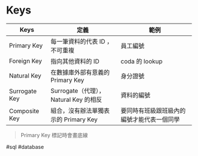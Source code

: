 # Keys
 
|Keys|定義|範例|
|-|-|-|
|Primary Key|每一筆資料的代表 ID ，不可重複|員工編號|
|Foreign Key|指向其他資料的 ID|coda 的 lookup|
|Natural Key|在數據庫外部有意義的 Primary Key|身分證號|
|Surrogate Key|Surrogate（代理），Natural Key 的相反|資料的編號|
|Composite Key|組合，沒有辦法單獨表示的 Primary Key|要同時有班級跟班級內的編號才能代表一個同學|
 
> Primary Key 標記時會畫底線

#sql #database 